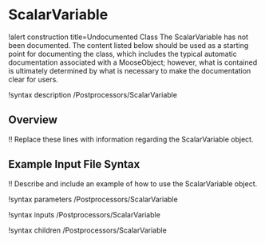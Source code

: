 # ScalarVariable

!alert construction title=Undocumented Class
The ScalarVariable has not been documented. The content listed below should be used as a starting point for
documenting the class, which includes the typical automatic documentation associated with a
MooseObject; however, what is contained is ultimately determined by what is necessary to make the
documentation clear for users.

!syntax description /Postprocessors/ScalarVariable

## Overview

!! Replace these lines with information regarding the ScalarVariable object.

## Example Input File Syntax

!! Describe and include an example of how to use the ScalarVariable object.

!syntax parameters /Postprocessors/ScalarVariable

!syntax inputs /Postprocessors/ScalarVariable

!syntax children /Postprocessors/ScalarVariable
